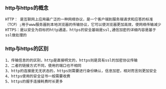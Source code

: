### http与https的概念
    HTTP： 是互联网上应用最广泛的一种网络协议，是一个客户端到服务端请求和应答的标准（TCP）;用于www服务器到本地浏览器的传输协议，它可以使浏览器更加高效，使网络传输减少
    HTTPS：是以安全为目标的http通道，https的安全基础是ssl,通信加密的详细内容是基于ssl做处理的
### http与https的区别
    1、传输信息的的区别，http是直接明文的，https则是具有ssl的加密协议传输
    2、二者的链接方式不同，使用的端口也不相同
    3、http的连接是无无状态的，https则需要进行身份确认，信息加密，相对而言则更加安全
    4、https使用的安全证书一般需要收费
    5、https的握手连接耗费时长更多